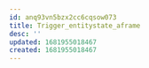 ```yaml
---
id: anq93vn5bzx2cc6cqsow073
title: Trigger_entitystate_aframe
desc: ''
updated: 1681955018467
created: 1681955018467
---
```

